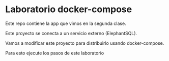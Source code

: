# Laboratorio docker-compose

Este repo contiene la app que vimos en la segunda clase.

Este proyecto se conecta a un servicio externo (ElephantSQL). 

Vamos a modificar este proyecto para distribuirlo usando docker-compose.

Para esto ejecute los pasos de este laboratorio

